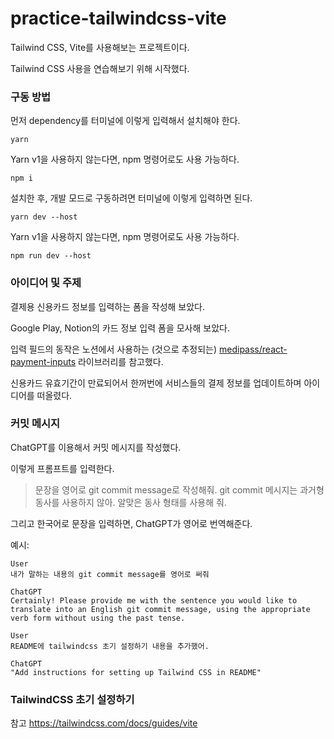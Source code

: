 # practice-tailwindcss-vite

Tailwind CSS, Vite를 사용해보는 프로젝트이다.

Tailwind CSS 사용을 연습해보기 위해 시작했다.

### 구동 방법

먼저 dependency를 터미널에 이렇게 입력해서 설치해야 한다.

```
yarn
```

Yarn v1을 사용하지 않는다면, npm 명령어로도 사용 가능하다.

```
npm i
```

설치한 후, 개발 모드로 구동하려면 터미널에 이렇게 입력하면 된다.

```
yarn dev --host
```

Yarn v1을 사용하지 않는다면, npm 명령어로도 사용 가능하다.

```
npm run dev --host
```

### 아이디어 및 주제

결제용 신용카드 정보를 입력하는 폼을 작성해 보았다.

Google Play, Notion의 카드 정보 입력 폼을 모사해 보았다.

입력 필드의 동작은 노션에서 사용하는 (것으로 추정되는) [medipass/react-payment-inputs](https://github.com/medipass/react-payment-inputs) 라이브러리를 참고했다.

신용카드 유효기간이 만료되어서 한꺼번에 서비스들의 결제 정보를 업데이트하며 아이디어를 떠올렸다.

### 커밋 메시지

ChatGPT를 이용해서 커밋 메시지를 작성했다.

이렇게 프롬프트를 입력한다.

> 문장을 영어로 git commit message로 작성해줘. git commit 메시지는 과거형 동사를 사용하지 않아. 알맞은 동사 형태를 사용해 줘.

그리고 한국어로 문장을 입력하면, ChatGPT가 영어로 번역해준다.

예시:

```
User
내가 말하는 내용의 git commit message를 영어로 써줘

ChatGPT
Certainly! Please provide me with the sentence you would like to translate into an English git commit message, using the appropriate verb form without using the past tense.

User
README에 tailwindcss 초기 설정하기 내용을 추가했어.

ChatGPT
"Add instructions for setting up Tailwind CSS in README"
```

### TailwindCSS 초기 설정하기

참고 https://tailwindcss.com/docs/guides/vite
